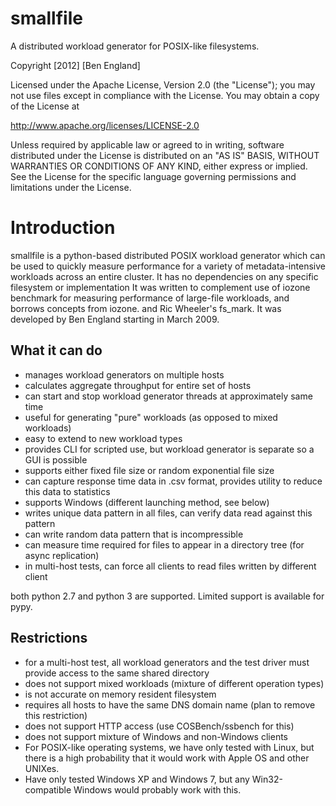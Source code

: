 smallfile
=========

A distributed workload generator for POSIX-like filesystems.

Copyright [2012] [Ben England]

Licensed under the Apache License, Version 2.0 (the "License");
you may not use files except in compliance with the License.
You may obtain a copy of the License at

  http://www.apache.org/licenses/LICENSE-2.0

Unless required by applicable law or agreed to in writing, software
distributed under the License is distributed on an "AS IS" BASIS,
WITHOUT WARRANTIES OR CONDITIONS OF ANY KIND, either express or implied.
See the License for the specific language governing permissions and
limitations under the License.

Introduction
=========

smallfile is a python-based distributed POSIX workload generator 
which can be used to quickly measure performance for a
variety of metadata-intensive workloads across an entire
cluster.  It has no dependencies on any specific filesystem or implementation 
It was written to complement use of iozone benchmark for measuring performance 
of large-file workloads, and borrows concepts from iozone.
and Ric Wheeler's fs_mark.  It was developed by Ben England starting in March 2009.

What it can do
----------

* manages workload generators on multiple hosts
* calculates aggregate throughput for entire set of hosts
* can start and stop workload generator threads at approximately same time
* useful for generating "pure" workloads (as opposed to mixed workloads)
* easy to extend to new workload types
* provides CLI for scripted use, but workload generator is separate so a GUI is
  possible
* supports either fixed file size or random exponential file size
* can capture response time data in .csv format, provides utility to reduce
  this data to statistics
* supports Windows (different launching method, see below)
* writes unique data pattern in all files, can verify data read against this
  pattern
* can write random data pattern that is incompressible
* can measure time required for files to appear in a directory tree (for async
  replication)
* in multi-host tests, can force all clients to read files written by different
  client

both python 2.7 and python 3 are supported.   Limited support is available for
pypy.

Restrictions
--------

* for a multi-host test, all workload generators and the test driver must provide access to the same shared directory
* does not support mixed workloads (mixture of different operation types)
* is not accurate on memory resident filesystem 
* requires all hosts to have the same DNS domain name (plan to remove this
  restriction)
* does not support HTTP access (use COSBench/ssbench for this)
* does not support mixture of Windows and non-Windows clients
* For POSIX-like operating systems, we have only tested with Linux, but there
  is a high probability that it would work with Apple OS and other UNIXes.
* Have only tested Windows XP and Windows 7, but any Win32-compatible Windows
  would probably work with this.


